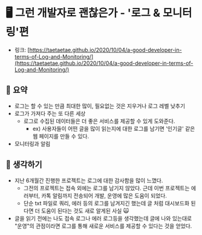 # 🖥 그런 개발자로 괜찮은가 - '로그 & 모니터링'편

- 링크: [https://taetaetae.github.io/2020/10/04/a-good-developer-in-terms-of-Log-and-Monitoring/](https://taetaetae.github.io/2020/10/04/a-good-developer-in-terms-of-Log-and-Monitoring/)

## 📝 요약 
- 로그는 할 수 있는 만큼 최대한 많이, 필요없는 것은 지우거나 로그 레벨 낮추기  
- 로그가 가져다 주는 또 다른 세상 
  - 로그로 수집된 데이터들은 더 좋은 서비스를 제공할 수 있게 도와준다.  
    - ex) 사용자들이 어떤 글을 많이 읽는지에 대한 로그를 남기면 '인기글' 같은 웹 페이지를 만들 수 있다.  
- 모니터링과 알림 


## 🤔 생각하기 
- 지난 6개월간 진행한 프로젝트는 로그에 대한 감사함을 많이 느꼈다.  
  - 그전의 프로젝트는 접속 외에는 로그를 남기지 않았다. 근데 이번 프로젝트는 에러부터, 카톡 알림까지 전송되어 개발, 운영에 많은 도움이 되었다.  
  - 단순 txt 파일로 쿼리, 에러 등의 로그를 남겨지긴 했는데 글 처럼 대시보드화 된다면 더 도움이 된다는 것도 새로 알게된 사실 🙀 
- 글을 읽기 전에는 나도 접속 로그나 에러 로그등을 생각했는데 글에 나와 있는대로 "운영"의 관점이라면 로그를 통해 새로운 서비스를 제공할 수 있다는 것을 얻었다.  